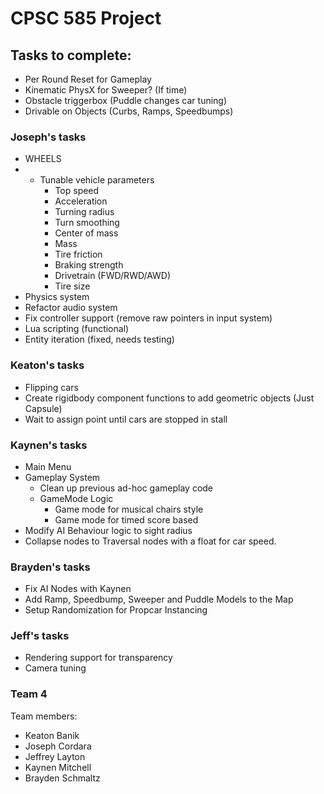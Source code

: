 # CPSC 585 Project
## Tasks to complete:
- Per Round Reset for Gameplay
- Kinematic PhysX for Sweeper? (If time)
- Obstacle triggerbox (Puddle changes car tuning)
- Drivable on Objects (Curbs, Ramps, Speedbumps)

### Joseph's tasks
- WHEELS
- - Tunable vehicle parameters
	- Top speed
	- Acceleration
	- Turning radius
	- Turn smoothing
	- Center of mass
	- Mass
	- Tire friction
	- Braking strength
	- Drivetrain (FWD/RWD/AWD)
	- Tire size
- Physics system
- Refactor audio system
- Fix controller support (remove raw pointers in input system)
- Lua scripting (functional)
- Entity iteration (fixed, needs testing)


### Keaton's tasks
- Flipping cars
- Create rigidbody component functions to add geometric objects (Just Capsule)
- Wait to assign point until cars are stopped in stall

### Kaynen's tasks
- Main Menu
- Gameplay System
	- Clean up previous ad-hoc gameplay code
	- GameMode Logic
		- Game mode for musical chairs style
		- Game mode for timed score based
- Modify AI Behaviour logic to sight radius
- Collapse nodes to Traversal nodes with a float for car speed.


### Brayden's tasks
- Fix AI Nodes with Kaynen
- Add Ramp, Speedbump, Sweeper and Puddle Models to the Map
- Setup Randomization for Propcar Instancing


### Jeff's tasks
- Rendering support for transparency
- Camera tuning


### Team 4

Team members:
- Keaton Banik
- Joseph Cordara
- Jeffrey Layton
- Kaynen Mitchell
- Brayden Schmaltz
